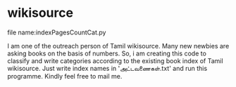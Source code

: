 # wikisource
file name:indexPagesCountCat.py  

I am one of the outreach person of Tamil wikisource. Many new newbies are asking books on the basis of numbers. So, i am creating this code to classify and write categories according to the existing book index of Tamil wikisource. Just write index  names in 'அட்டவணைகள்.txt' and run this programme. Kindly feel free to mail me.
